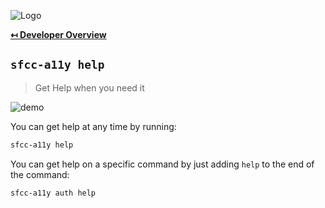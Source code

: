 ![Logo](https://sfccdevops.s3.amazonaws.com/logo-128.png "Logo")

**[↤ Developer Overview](../README.md#developer-overview)**

`sfcc-a11y help`
---

> Get Help when you need it

![demo](https://sfcc-a11y.s3.amazonaws.com/help.gif?v=1.0.0)

You can get help at any time by running:

```bash
sfcc-a11y help
```

You can get help on a specific command by just adding `help` to the end of the command:

```bash
sfcc-a11y auth help
```
